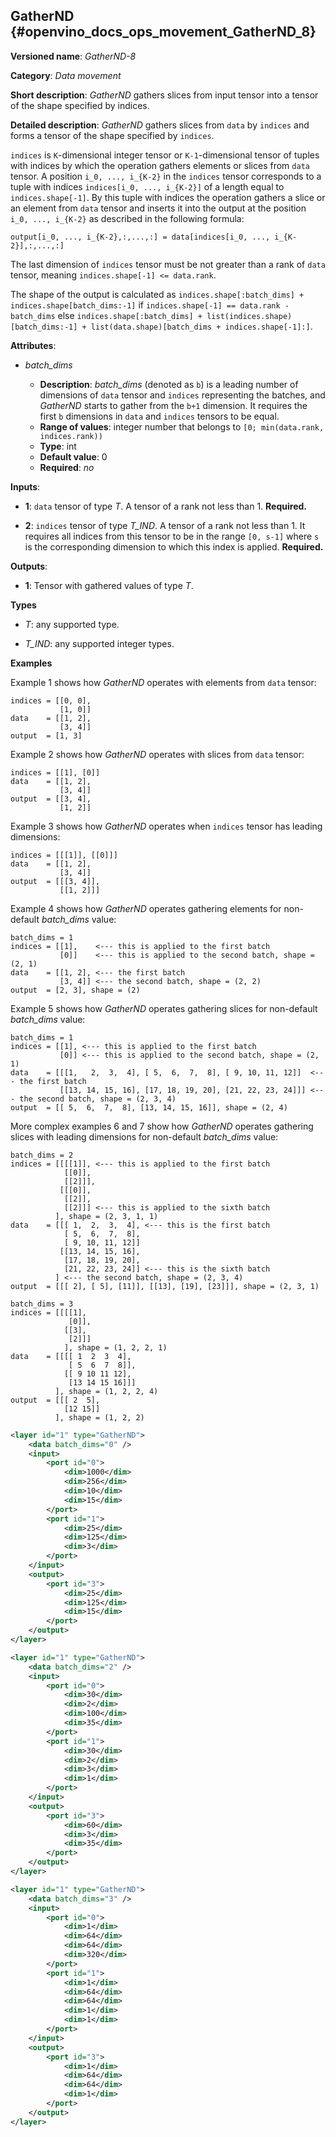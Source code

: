 ## GatherND <a name="GatherND"></a> {#openvino_docs_ops_movement_GatherND_8}

**Versioned name**: *GatherND-8*

**Category**: *Data movement*

**Short description**: *GatherND* gathers slices from input tensor into a tensor of the shape specified by indices.

**Detailed description**: *GatherND* gathers slices from `data` by `indices` and forms a tensor of the shape specified by `indices`.

`indices` is `K`-dimensional integer tensor or `K-1`-dimensional tensor of tuples with indices by which the operation
gathers elements or slices from `data` tensor. A position `i_0, ..., i_{K-2}` in the `indices` tensor corresponds to
a tuple with indices `indices[i_0, ..., i_{K-2}]` of a length equal to `indices.shape[-1]`. By this tuple with indices
the operation gathers a slice or an element from `data` tensor and inserts it into the output at the position
`i_0, ..., i_{K-2}` as described in the following formula:

`output[i_0, ..., i_{K-2},:,...,:] = data[indices[i_0, ..., i_{K-2}],:,...,:]`

The last dimension of `indices` tensor must be not greater than a rank of `data` tensor, meaning
`indices.shape[-1] <= data.rank`.

The shape of the output is calculated as `indices.shape[:batch_dims] + indices.shape[batch_dims:-1]`
if `indices.shape[-1] == data.rank - batch_dims` else
`indices.shape[:batch_dims] + list(indices.shape)[batch_dims:-1] + list(data.shape)[batch_dims + indices.shape[-1]:]`.

**Attributes**:

* *batch_dims*

  * **Description**: *batch_dims* (denoted as `b`) is a leading number of dimensions of `data` tensor and `indices`
    representing the batches, and *GatherND* starts to gather from the `b+1` dimension. It requires the first `b`
    dimensions in `data` and `indices` tensors to be equal.
  * **Range of values**: integer number that belongs to `[0; min(data.rank, indices.rank))`
  * **Type**: int
  * **Default value**: 0
  * **Required**: *no*


**Inputs**:

* **1**: `data` tensor of type *T*. A tensor of a rank not less than 1. **Required.**

* **2**: `indices` tensor of type *T_IND*. A tensor of a rank not less than 1.
It requires all indices from this tensor to be in the range `[0, s-1]` where `s` is the corresponding dimension to 
which this index is applied.
**Required.**


**Outputs**:

* **1**: Tensor with gathered values of type *T*.

**Types**

* *T*: any supported type.

* *T_IND*: any supported integer types.



**Examples**

Example 1 shows how *GatherND* operates with elements from `data` tensor:

```
indices = [[0, 0],
           [1, 0]]
data    = [[1, 2],
           [3, 4]]
output  = [1, 3]
```

Example 2 shows how *GatherND* operates with slices from `data` tensor:

```
indices = [[1], [0]]
data    = [[1, 2],
           [3, 4]]
output  = [[3, 4],
           [1, 2]]
```

Example 3 shows how *GatherND* operates when `indices` tensor has leading dimensions:

```
indices = [[[1]], [[0]]]
data    = [[1, 2],
           [3, 4]]
output  = [[[3, 4]],
           [[1, 2]]]
```

Example 4 shows how *GatherND* operates gathering elements for non-default *batch_dims* value:

```
batch_dims = 1
indices = [[1],    <--- this is applied to the first batch
           [0]]    <--- this is applied to the second batch, shape = (2, 1)
data    = [[1, 2], <--- the first batch
           [3, 4]] <--- the second batch, shape = (2, 2)
output  = [2, 3], shape = (2)
```

Example 5 shows how *GatherND* operates gathering slices for non-default *batch_dims* value:

```
batch_dims = 1
indices = [[1], <--- this is applied to the first batch
           [0]] <--- this is applied to the second batch, shape = (2, 1)
data    = [[[1,   2,  3,  4], [ 5,  6,  7,  8], [ 9, 10, 11, 12]]  <--- the first batch
           [[13, 14, 15, 16], [17, 18, 19, 20], [21, 22, 23, 24]]] <--- the second batch, shape = (2, 3, 4)
output  = [[ 5,  6,  7,  8], [13, 14, 15, 16]], shape = (2, 4)
```

More complex examples 6 and 7 show how *GatherND* operates gathering slices with leading dimensions for non-default
*batch_dims* value:

```
batch_dims = 2
indices = [[[[1]], <--- this is applied to the first batch
            [[0]],
            [[2]]],
           [[[0]],
            [[2]],
            [[2]]] <--- this is applied to the sixth batch
          ], shape = (2, 3, 1, 1)
data    = [[[ 1,  2,  3,  4], <--- this is the first batch
            [ 5,  6,  7,  8],
            [ 9, 10, 11, 12]]
           [[13, 14, 15, 16],
            [17, 18, 19, 20],
            [21, 22, 23, 24]] <--- this is the sixth batch
          ] <--- the second batch, shape = (2, 3, 4)
output  = [[[ 2], [ 5], [11]], [[13], [19], [23]]], shape = (2, 3, 1)

```

```
batch_dims = 3
indices = [[[[1],
             [0]],
            [[3],
             [2]]]
            ], shape = (1, 2, 2, 1)
data    = [[[[ 1  2  3  4],
             [ 5  6  7  8]],
            [[ 9 10 11 12],
             [13 14 15 16]]]
          ], shape = (1, 2, 2, 4)
output  = [[[ 2  5],
            [12 15]]
          ], shape = (1, 2, 2)
```

```xml
<layer id="1" type="GatherND">
    <data batch_dims="0" />
    <input>
        <port id="0">
            <dim>1000</dim>
            <dim>256</dim>
            <dim>10</dim>
            <dim>15</dim>
        </port>
        <port id="1">
            <dim>25</dim>
            <dim>125</dim>
            <dim>3</dim>
        </port>
    </input>
    <output>
        <port id="3">
            <dim>25</dim>
            <dim>125</dim>
            <dim>15</dim>
        </port>
    </output>
</layer>
```

```xml
<layer id="1" type="GatherND">
    <data batch_dims="2" />
    <input>
        <port id="0">
            <dim>30</dim>
            <dim>2</dim>
            <dim>100</dim>
            <dim>35</dim>
        </port>
        <port id="1">
            <dim>30</dim>
            <dim>2</dim>
            <dim>3</dim>
            <dim>1</dim>
        </port>
    </input>
    <output>
        <port id="3">
            <dim>60</dim>
            <dim>3</dim>
            <dim>35</dim>
        </port>
    </output>
</layer>
```

```xml
<layer id="1" type="GatherND">
    <data batch_dims="3" />
    <input>
        <port id="0">
            <dim>1</dim>
            <dim>64</dim>
            <dim>64</dim>
            <dim>320</dim>
        </port>
        <port id="1">
            <dim>1</dim>
            <dim>64</dim>
            <dim>64</dim>
            <dim>1</dim>          
            <dim>1</dim>
        </port>
    </input>
    <output>
        <port id="3">
            <dim>1</dim>
            <dim>64</dim>
            <dim>64</dim>
            <dim>1</dim>
        </port>
    </output>
</layer>
```

